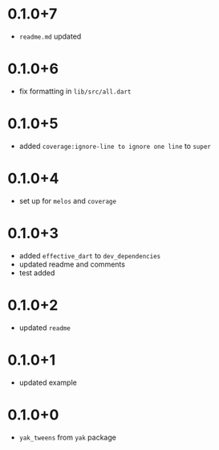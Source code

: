 # 0.1.0+7
- `readme.md` updated 

# 0.1.0+6
- fix formatting in `lib/src/all.dart `

# 0.1.0+5
- added `coverage:ignore-line to ignore one line` to `super`

# 0.1.0+4
- set up for `melos` and `coverage`

# 0.1.0+3
- added `effective_dart` to `dev_dependencies`
- updated readme and comments
- test added
  
# 0.1.0+2
- updated `readme`

# 0.1.0+1
- updated example

# 0.1.0+0
- `yak_tweens` from `yak` package
